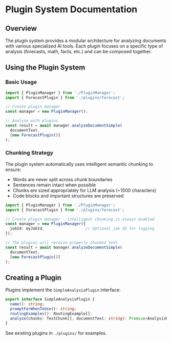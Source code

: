 # Plugin System Documentation

## Overview

The plugin system provides a modular architecture for analyzing documents with various specialized AI tools. Each plugin focuses on a specific type of analysis (forecasts, math, facts, etc.) and can be composed together.

## Using the Plugin System

### Basic Usage

```typescript
import { PluginManager } from './PluginManager';
import { ForecastPlugin } from './plugins/forecast';

// Create plugin manager
const manager = new PluginManager();

// Analyze with plugins
const result = await manager.analyzeDocumentSimple(
  documentText,
  [new ForecastPlugin()]
);
```

### Chunking Strategy

The plugin system automatically uses intelligent semantic chunking to ensure:
- Words are never split across chunk boundaries
- Sentences remain intact when possible  
- Chunks are sized appropriately for LLM analysis (~1500 characters)
- Code blocks and important structures are preserved

```typescript
import { PluginManager } from './PluginManager';
import { ForecastPlugin } from './plugins/forecast';

// Create plugin manager - intelligent chunking is always enabled
const manager = new PluginManager({
  jobId: myJobId,                  // Optional job ID for logging
});

// The plugins will receive properly chunked text
const result = await manager.analyzeDocumentSimple(
  documentText,
  [new ForecastPlugin()]
);
```

## Creating a Plugin

Plugins implement the `SimpleAnalysisPlugin` interface:

```typescript
export interface SimpleAnalysisPlugin {
  name(): string;
  promptForWhenToUse(): string;
  routingExamples(): RoutingExample[];
  analyze(chunks: TextChunk[], documentText: string): Promise<AnalysisResult>;
}
```

See existing plugins in `./plugins/` for examples.